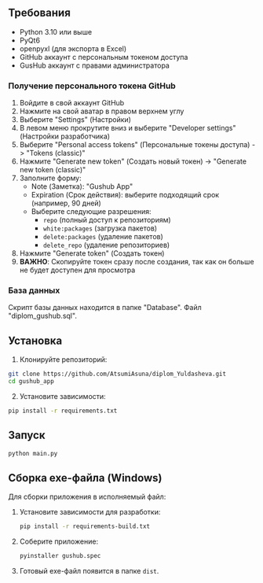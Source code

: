 ## Требования

- Python 3.10 или выше
- PyQt6
- openpyxl (для экспорта в Excel)
- GitHub аккаунт с персональным токеном доступа
- GusHub аккаунт с правами администратора

### Получение персонального токена GitHub

1. Войдите в свой аккаунт GitHub
2. Нажмите на свой аватар в правом верхнем углу
3. Выберите "Settings" (Настройки)
4. В левом меню прокрутите вниз и выберите "Developer settings" (Настройки разработчика)
5. Выберите "Personal access tokens" (Персональные токены доступа) -> "Tokens (classic)"
6. Нажмите "Generate new token" (Создать новый токен) -> "Generate new token (classic)"
7. Заполните форму:
   - Note (Заметка): "Gushub App"
   - Expiration (Срок действия): выберите подходящий срок (например, 90 дней)
   - Выберите следующие разрешения:
     - `repo` (полный доступ к репозиториям)
     - `white:packages` (загрузка пакетов)
     - `delete:packages` (удаление пакетов)
     - `delete_repo` (удаление репозиториев)
8. Нажмите "Generate token" (Создать токен)
9. **ВАЖНО**: Скопируйте токен сразу после создания, так как он больше не будет доступен для просмотра

### База данных

Скрипт базы данных находится в папке "Database". Файл "diplom_gushub.sql".

## Установка

1. Клонируйте репозиторий:
```bash
git clone https://github.com/AtsumiAsuna/diplom_Yuldasheva.git
cd gushub_app
```

2. Установите зависимости:
```bash
pip install -r requirements.txt
```

## Запуск

```bash
python main.py
```

## Сборка exe-файла (Windows)

Для сборки приложения в исполняемый файл:

1. Установите зависимости для разработки:
   ```bash
   pip install -r requirements-build.txt
   ```

2. Соберите приложение:
   ```bash
   pyinstaller gushub.spec
   ```

3. Готовый exe-файл появится в папке `dist`.

